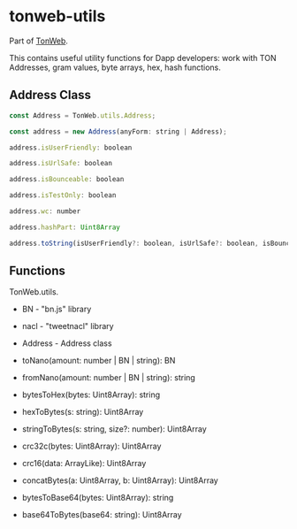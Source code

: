 # tonweb-utils

Part of [TonWeb](https://github.com/toncenter/tonweb).

This contains useful utility functions for Dapp developers: work with TON Addresses, gram values, byte arrays, hex, hash functions.

## Address Class
```js
const Address = TonWeb.utils.Address;

const address = new Address(anyForm: string | Address);

address.isUserFriendly: boolean

address.isUrlSafe: boolean

address.isBounceable: boolean

address.isTestOnly: boolean

address.wc: number

address.hashPart: Uint8Array

address.toString(isUserFriendly?: boolean, isUrlSafe?: boolean, isBounceable?: boolean, isTestOnly?: boolean): string
```
## Functions

TonWeb.utils.

* BN - "bn.js" library 

* nacl - "tweetnacl" library

* Address - Address class

* toNano(amount: number | BN | string): BN

* fromNano(amount: number | BN | string): string

* bytesToHex(bytes: Uint8Array): string

* hexToBytes(s: string): Uint8Array

* stringToBytes(s: string, size?: number): Uint8Array 

* crc32c(bytes: Uint8Array): Uint8Array

* crc16(data: ArrayLike<number>): Uint8Array

* concatBytes(a: Uint8Array, b: Uint8Array): Uint8Array

* bytesToBase64(bytes: Uint8Array): string

* base64ToBytes(base64: string): Uint8Array
